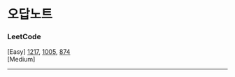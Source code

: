 # 오답노트
### LeetCode <br>
[Easy] 
[1217](https://leetcode.com/problems/minimum-cost-to-move-chips-to-the-same-position/), 
[1005](https://leetcode.com/problems/maximize-sum-of-array-after-k-negations/), 
[874](https://leetcode.com/problems/walking-robot-simulation/) <br>
[Medium]

<hr>
